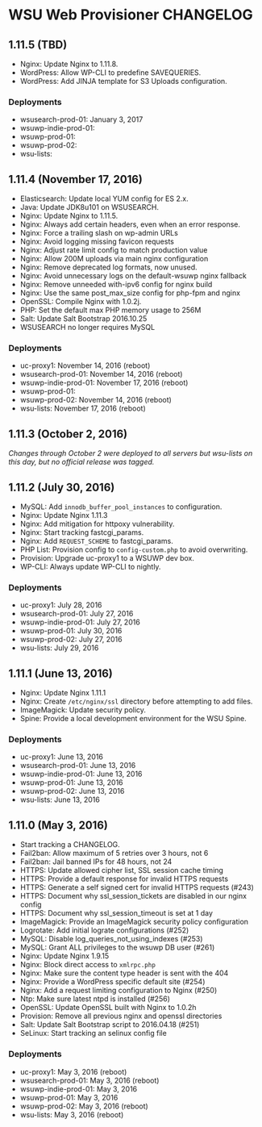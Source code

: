 # WSU Web Provisioner CHANGELOG

## 1.11.5 (TBD)

* Nginx: Update Nginx to 1.11.8.
* WordPress: Allow WP-CLI to predefine SAVEQUERIES.
* WordPress: Add JINJA template for S3 Uploads configuration.

### Deployments

* wsusearch-prod-01: January 3, 2017
* wsuwp-indie-prod-01:
* wsuwp-prod-01:
* wsuwp-prod-02:
* wsu-lists:

## 1.11.4 (November 17, 2016)

* Elasticsearch: Update local YUM config for ES 2.x.
* Java: Update JDK8u101 on WSUSEARCH.
* Nginx: Update Nginx to 1.11.5.
* Nginx: Always add certain headers, even when an error response.
* Nginx: Force a trailing slash on wp-admin URLs
* Nginx: Avoid logging missing favicon requests
* Nginx: Adjust rate limit config to match production value
* Nginx: Allow 200M uploads via main nginx configuration
* Nginx: Remove deprecated log formats, now unused.
* Nginx: Avoid unnecessary logs on the default-wsuwp nginx fallback
* Nginx: Remove unneeded with-ipv6 config for nginx build
* Nginx: Use the same post_max_size config for php-fpm and nginx
* OpenSSL: Compile Nginx with 1.0.2j.
* PHP: Set the default max PHP memory usage to 256M
* Salt: Update Salt Bootstrap 2016.10.25
* WSUSEARCH no longer requires MySQL

### Deployments

* uc-proxy1: November 14, 2016 (reboot)
* wsusearch-prod-01: November 14, 2016 (reboot)
* wsuwp-indie-prod-01: November 17, 2016 (reboot)
* wsuwp-prod-01:
* wsuwp-prod-02: November 14, 2016 (reboot)
* wsu-lists: November 17, 2016 (reboot)

## 1.11.3 (October 2, 2016)

_Changes through October 2 were deployed to all servers but wsu-lists on this day, but no official release was tagged._

## 1.11.2 (July 30, 2016)

* MySQL: Add `innodb_buffer_pool_instances` to configuration.
* Nginx: Update Nginx 1.11.3
* Nginx: Add mitigation for httpoxy vulnerability.
* Nginx: Start tracking fastcgi_params.
* Nginx: Add `REQUEST_SCHEME` to fastcgi_params.
* PHP List: Provision config to `config-custom.php` to avoid overwriting.
* Provision: Upgrade uc-proxy1 to a WSUWP dev box.
* WP-CLI: Always update WP-CLI to nightly.

### Deployments

* uc-proxy1: July 28, 2016
* wsusearch-prod-01: July 27, 2016
* wsuwp-indie-prod-01: July 27, 2016
* wsuwp-prod-01: July 30, 2016
* wsuwp-prod-02: July 27, 2016
* wsu-lists: July 29, 2016

## 1.11.1 (June 13, 2016)

* Nginx: Update Nginx 1.11.1
* Nginx: Create `/etc/nginx/ssl` directory before attempting to add files.
* ImageMagick: Update security policy.
* Spine: Provide a local development environment for the WSU Spine.

### Deployments

* uc-proxy1: June 13, 2016
* wsusearch-prod-01: June 13, 2016
* wsuwp-indie-prod-01: June 13, 2016
* wsuwp-prod-01: June 13, 2016
* wsuwp-prod-02: June 13, 2016
* wsu-lists: June 13, 2016

## 1.11.0 (May 3, 2016)

* Start tracking a CHANGELOG.
* Fail2ban: Allow maximum of 5 retries over 3 hours, not 6
* Fail2ban: Jail banned IPs for 48 hours, not 24
* HTTPS: Update allowed cipher list, SSL session cache timing
* HTTPS: Provide a default response for invalid HTTPS requests
* HTTPS: Generate a self signed cert for invalid HTTPS requests (#243)
* HTTPS: Document why ssl_session_tickets are disabled in our nginx config
* HTTPS: Document why ssl_session_timeout is set at 1 day
* ImageMagick: Provide an ImageMagick security policy configuration
* Logrotate: Add initial lograte configurations (#252)
* MySQL: Disable log_queries_not_using_indexes (#253)
* MySQL: Grant ALL privileges to the wsuwp DB user (#261)
* Nginx: Update Nginx 1.9.15
* Nginx: Block direct access to `xmlrpc.php`
* Nginx: Make sure the content type header is sent with the 404
* Nginx: Provide a WordPress specific default site (#254)
* Nginx: Add a request limiting configuration to Nginx (#250)
* Ntp: Make sure latest ntpd is installed (#256)
* OpenSSL: Update OpenSSL built with Nginx to 1.0.2h
* Provision: Remove all previous nginx and openssl directories
* Salt: Update Salt Bootstrap script to 2016.04.18 (#251)
* SeLinux: Start tracking an selinux config file

### Deployments

* uc-proxy1: May 3, 2016 (reboot)
* wsusearch-prod-01: May 3, 2016 (reboot)
* wsuwp-indie-prod-01: May 3, 2016
* wsuwp-prod-01: May 3, 2016
* wsuwp-prod-02: May 3, 2016 (reboot)
* wsu-lists: May 3, 2016 (reboot)
